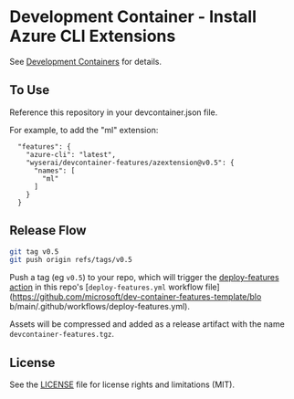 # Development Container - Install Azure CLI Extensions

See [Development Containers](https://github.com/devcontainers/spec) for details.

## To Use

Reference this repository in your devcontainer.json file.

For example, to add the "ml" extension:

```jsonc
  "features": {
    "azure-cli": "latest",
    "wyserai/devcontainer-features/azextension@v0.5": {
      "names": [
        "ml"
      ]
    }
  }
```

## Release Flow

```sh
git tag v0.5
git push origin refs/tags/v0.5
```
Push a tag (eg `v0.5`) to your repo, which will trigger the [deploy-features action](https://github.com/microsoft/publish-dev-container-features-action) in this repo's [`deploy-features.yml` workflow file](https://github.com/microsoft/dev-container-features-template/blo    b/main/.github/workflows/deploy-features.yml).

Assets will be compressed and added as a release artifact with the name `devcontainer-features.tgz`.

## License

See the [LICENSE](LICENSE.md) file for license rights and limitations (MIT).
